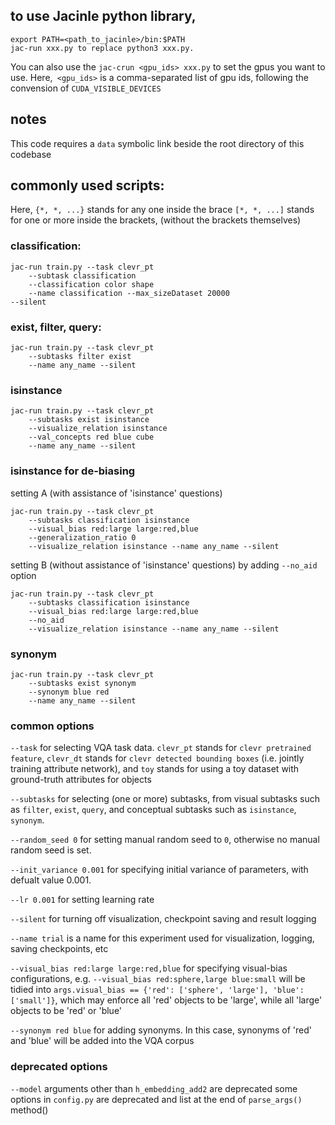 ## to use Jacinle python library, 

```
export PATH=<path_to_jacinle>/bin:$PATH
jac-run xxx.py to replace python3 xxx.py. 
```

You can also use the `jac-crun <gpu_ids> xxx.py` to set the gpus you want to
use. Here,` <gpu_ids>` is a comma-separated list of gpu ids, following the
convension of `CUDA_VISIBLE_DEVICES`

## notes

This code requires a `data` symbolic link beside the root directory of this
codebase

## commonly used scripts:
Here,
`{*, *, ...}` stands for any one inside the brace
`[*, *, ...]` stands for one or more inside the brackets, (without the brackets
        themselves)

### classification:

```
jac-run train.py --task clevr_pt
    --subtask classification
    --classification color shape
    --name classification --max_sizeDataset 20000
--silent
```

### exist, filter, query:
```
jac-run train.py --task clevr_pt
    --subtasks filter exist
    --name any_name --silent
```

### isinstance
```
jac-run train.py --task clevr_pt
    --subtasks exist isinstance
    --visualize_relation isinstance
    --val_concepts red blue cube
    --name any_name --silent
```

### isinstance for de-biasing
setting A (with assistance of 'isinstance' questions)
```
jac-run train.py --task clevr_pt
    --subtasks classification isinstance
    --visual_bias red:large large:red,blue
    --generalization_ratio 0
    --visualize_relation isinstance --name any_name --silent
```
setting B (without assistance of 'isinstance' questions) by adding `--no_aid`
option
```
jac-run train.py --task clevr_pt
    --subtasks classification isinstance
    --visual_bias red:large large:red,blue
    --no_aid
    --visualize_relation isinstance --name any_name --silent
```

### synonym
```
jac-run train.py --task clevr_pt
    --subtasks exist synonym
    --synonym blue red
    --name any_name --silent
```

### common options

`--task` for selecting VQA task data. `clevr_pt` stands for `clevr pretrained feature`,
    `clevr_dt` stands for `clevr detected bounding boxes`
    (i.e. jointly training attribute network),
    and `toy` stands for using a toy dataset with ground-truth attributes for objects

`--subtasks` for selecting (one or more) subtasks, from visual subtasks such as 
`filter`, `exist`, `query`, and conceptual subtasks such as `isinstance`, `synonym`.

`--random_seed 0` for setting manual random seed to `0`, otherwise no manual random
seed is set.

`--init_variance 0.001` for specifying initial variance of parameters, with defualt value 0.001.

`--lr 0.001` for setting learning rate

`--silent` for turning off visualization, checkpoint saving and result logging

`--name trial` is a name for this experiment used for visualization, logging,
    saving checkpoints, etc

`--visual_bias red:large large:red,blue` for specifying visual-bias configurations,
    e.g. `--visual_bias red:sphere,large blue:small` will be tidied into
    `args.visual_bias == {'red': ['sphere', 'large'], 'blue': ['small']}`,
    which may enforce all 'red' objects to be 'large', while all 'large'
    objects to be 'red' or 'blue'

`--synonym red blue` for adding synonyms. In this case, synonyms of 'red' and
'blue' will be added into the VQA corpus

### deprecated options

`--model` arguments other than `h_embedding_add2` are deprecated
some options in `config.py` are deprecated and list at the end of
`parse_args()` method()
